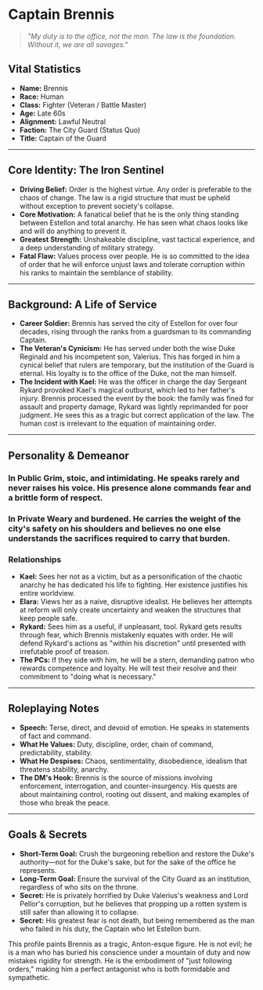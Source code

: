 # Captain Brennis

> *"My duty is to the office, not the man. The law is the foundation. Without it, we are all savages."*

## Vital Statistics

- **Name:** Brennis
- **Race:** Human
- **Class:** Fighter (Veteran / Battle Master)
- **Age:** Late 60s
- **Alignment:** Lawful Neutral
- **Faction:** The City Guard (Status Quo)
- **Title:** Captain of the Guard

---

## Core Identity: The Iron Sentinel

- **Driving Belief:** Order is the highest virtue. Any order is preferable to the chaos of change. The law is a rigid structure that must be upheld without exception to prevent society's collapse.
- **Core Motivation:** A fanatical belief that he is the only thing standing between Estellon and total anarchy. He has seen what chaos looks like and will do anything to prevent it.
- **Greatest Strength:** Unshakeable discipline, vast tactical experience, and a deep understanding of military strategy.
- **Fatal Flaw:** Values process over people. He is so committed to the idea of order that he will enforce unjust laws and tolerate corruption within his ranks to maintain the semblance of stability.

---

## Background: A Life of Service

- **Career Soldier:** Brennis has served the city of Estellon for over four decades, rising through the ranks from a guardsman to its commanding Captain.
- **The Veteran's Cynicism:** He has served under both the wise Duke Reginald and his incompetent son, Valerius. This has forged in him a cynical belief that rulers are temporary, but the institution of the Guard is eternal. His loyalty is to the office of the Duke, not the man himself.
- **The Incident with Kael:** He was the officer in charge the day Sergeant Rykard provoked Kael's magical outburst, which led to her father's injury. Brennis processed the event by the book: the family was fined for assault and property damage, Rykard was lightly reprimanded for poor judgment. He sees this as a tragic but correct application of the law. The human cost is irrelevant to the equation of maintaining order.

---

## Personality & Demeanor

### In Public Grim, stoic, and intimidating. He speaks rarely and never raises his voice. His presence alone commands fear and a brittle form of respect.

### In Private Weary and burdened. He carries the weight of the city's safety on his shoulders and believes no one else understands the sacrifices required to carry that burden.

### Relationships

- **Kael:** Sees her not as a victim, but as a personification of the chaotic anarchy he has dedicated his life to fighting. Her existence justifies his entire worldview.
- **Elara:** Views her as a naive, disruptive idealist. He believes her attempts at reform will only create uncertainty and weaken the structures that keep people safe.
- **Rykard:** Sees him as a useful, if unpleasant, tool. Rykard gets results through fear, which Brennis mistakenly equates with order. He will defend Rykard's actions as "within his discretion" until presented with irrefutable proof of treason.
- **The PCs:** If they side with him, he will be a stern, demanding patron who rewards competence and loyalty. He will test their resolve and their commitment to "doing what is necessary."

---

## Roleplaying Notes

- **Speech:** Terse, direct, and devoid of emotion. He speaks in statements of fact and command.
- **What He Values:** Duty, discipline, order, chain of command, predictability, stability.
- **What He Despises:** Chaos, sentimentality, disobedience, idealism that threatens stability, anarchy.
- **The DM's Hook:** Brennis is the source of missions involving enforcement, interrogation, and counter-insurgency. His quests are about maintaining control, rooting out dissent, and making examples of those who break the peace.

---

## Goals & Secrets

- **Short-Term Goal:** Crush the burgeoning rebellion and restore the Duke's authority—not for the Duke's sake, but for the sake of the office he represents.
- **Long-Term Goal:** Ensure the survival of the City Guard as an institution, regardless of who sits on the throne.
- **Secret:** He is privately horrified by Duke Valerius's weakness and Lord Pellor's corruption, but he believes that propping up a rotten system is still safer than allowing it to collapse.
- **Secret:** His greatest fear is not death, but being remembered as the man who failed in his duty, the Captain who let Estellon burn.

This profile paints Brennis as a tragic, Anton-esque figure. He is not evil; he is a man who has buried his conscience under a mountain of duty and now mistakes rigidity for strength. He is the embodiment of "just following orders," making him a perfect antagonist who is both formidable and sympathetic.